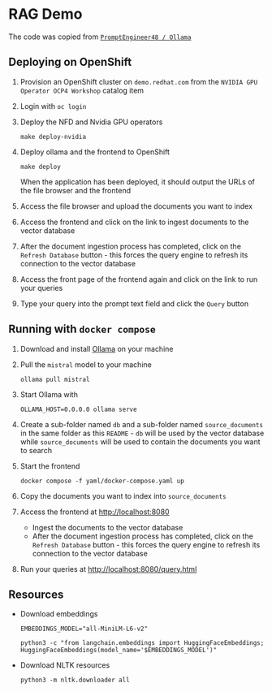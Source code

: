 # RAG Demo

The code was copied from [`PromptEngineer48 / Ollama`](https://github.com/PromptEngineer48/Ollama)


## Deploying on OpenShift

01. Provision an OpenShift cluster on `demo.redhat.com` from the `NVIDIA GPU Operator OCP4 Workshop` catalog item

01. Login with `oc login`

01. Deploy the NFD and Nvidia GPU operators

		make deploy-nvidia

01. Deploy ollama and the frontend to OpenShift

		make deploy
	
	When the application has been deployed, it should output the URLs of the file browser and the frontend

01. Access the file browser and upload the documents you want to index

01. Access the frontend and click on the link to ingest documents to the vector database

01. After the document ingestion process has completed, click on the `Refresh Database` button - this forces the query engine to refresh its connection to the vector database

01. Access the front page of the frontend again and click on the link to run your queries

01. Type your query into the prompt text field and click the `Query` button


## Running with `docker compose`

01. Download and install [Ollama](https://ollama.ai/) on your machine

01. Pull the `mistral` model to your machine

		ollama pull mistral

01. Start Ollama with

		OLLAMA_HOST=0.0.0.0 ollama serve

01. Create a sub-folder named `db` and a sub-folder named `source_documents` in the same folder as this `README` - `db` will be used by the vector database while `source_documents` will be used to contain the documents you want to search

01. Start the frontend

		docker compose -f yaml/docker-compose.yaml up

01. Copy the documents you want to index into `source_documents`

01. Access the frontend at <http://localhost:8080>

	*   Ingest the documents to the vector database
	*   After the document ingestion process has completed, click on the `Refresh Database` button - this forces the query engine to refresh its connection to the vector database

01. Run your queries at <http://localhost:8080/query.html>


## Resources

*   Download embeddings

		EMBEDDINGS_MODEL="all-MiniLM-L6-v2"

		python3 -c "from langchain.embeddings import HuggingFaceEmbeddings; HuggingFaceEmbeddings(model_name='$EMBEDDINGS_MODEL')"

*   Download NLTK resources

		python3 -m nltk.downloader all

